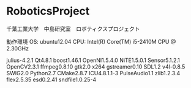 RoboticsProject
==========

千葉工業大学　中島研究室　ロボティクスプロジェクト

動作環境
OS: ubuntu12.04
CPU: Intel(R) Core(TM) i5-2410M CPU @ 2.30GHz

julius-4.2.1
Qt4.8.1
boost1.46.1
OpenNI1.5.4.0
NiTE1.5.0.1
Sensor5.1.2.1
OpenCV2.3.1
ffmpeg0.8.10
gtk2.0
x264
gstreamer0.10
SDL1.2
v4l-0.8.5
SWIG2.0
Python2.7
CMake2.8.7
ICU4.8.1.1-3
PulseAudio1.1
zlib1.2.3.4
flex2.5.35
esd0.2.41
sndfile1.0.25-4
